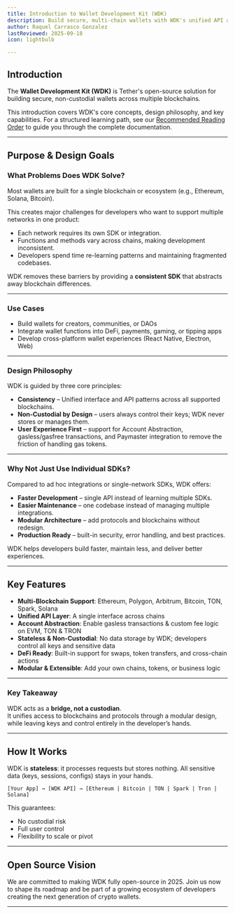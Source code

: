 ```yaml
---
title: Introduction to Wallet Development Kit (WDK)
description: Build secure, multi-chain wallets with WDK's unified API and non-custodial architecture.
author: Raquel Carrasco Gonzalez
lastReviewed: 2025-09-18
icon: lightbulb  

---
```


## Introduction

The **Wallet Development Kit (WDK)** is Tether's open-source solution for building secure, non-custodial wallets across multiple blockchains. 

This introduction covers WDK's core concepts, design philosophy, and key capabilities. For a structured learning path, see our [Recommended Reading Order](reading-order.md) to guide you through the complete documentation.

---

## Purpose & Design Goals

### What Problems Does WDK Solve?
Most wallets are built for a single blockchain or ecosystem (e.g., Ethereum, Solana, Bitcoin).

This creates major challenges for developers who want to support multiple networks in one product:

- Each network requires its own SDK or integration.  
- Functions and methods vary across chains, making development inconsistent.  
- Developers spend time re-learning patterns and maintaining fragmented codebases.  

WDK removes these barriers by providing a **consistent SDK** that abstracts away blockchain differences.

---

### Use Cases

- Build wallets for creators, communities, or DAOs
- Integrate wallet functions into DeFi, payments, gaming, or tipping apps
- Develop cross-platform wallet experiences (React Native, Electron, Web)

---

### Design Philosophy
WDK is guided by three core principles:

- **Consistency** – Unified interface and API patterns across all supported blockchains.
- **Non-Custodial by Design** – users always control their keys; WDK never stores or manages them.  
- **User Experience First** – support for Account Abstraction, gasless/gasfree transactions, and Paymaster integration to remove the friction of handling gas tokens.  

---

### Why Not Just Use Individual SDKs?
Compared to ad hoc integrations or single-network SDKs, WDK offers:

- **Faster Development** – single API instead of learning multiple SDKs.  
- **Easier Maintenance** – one codebase instead of managing multiple integrations.  
- **Modular Architecture** – add protocols and blockchains without redesign.  
- **Production Ready** – built-in security, error handling, and best practices.  

WDK helps developers build faster, maintain less, and deliver better experiences.

---

## Key Features

- **Multi-Blockchain Support**: Ethereum, Polygon, Arbitrum, Bitcoin, TON, Spark, Solana
- **Unified API Layer**: A single interface across chains
- **Account Abstraction**: Enable gasless transactions & custom fee logic on EVM, TON & TRON
- **Stateless & Non-Custodial**: No data storage by WDK; developers control all keys and sensitive data
- **DeFi Ready**: Built-in support for swaps, token transfers, and cross-chain actions
- **Modular & Extensible**: Add your own chains, tokens, or business logic

---

### Key Takeaway
WDK acts as a **bridge, not a custodian**.  
It unifies access to blockchains and protocols through a modular design, while leaving keys and control entirely in the developer’s hands.  

---

## How It Works

WDK is **stateless**: it processes requests but stores nothing. All sensitive data (keys, sessions, configs) stays in your hands.

```
[Your App] → [WDK API] → [Ethereum | Bitcoin | TON | Spark | Tron | Solana]
```

This guarantees:
- No custodial risk
- Full user control
- Flexibility to scale or pivot

---
## Open Source Vision

We are committed to making WDK fully open-source in 2025. Join us now to shape its roadmap and be part of a growing ecosystem of developers creating the next generation of crypto wallets.

---
